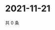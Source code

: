 # 2021-11-21

共 0 条

<!-- BEGIN WEIBO -->
<!-- 最后更新时间 Sun Nov 21 2021 02:16:38 GMT+0800 (China Standard Time) -->

<!-- END WEIBO -->
